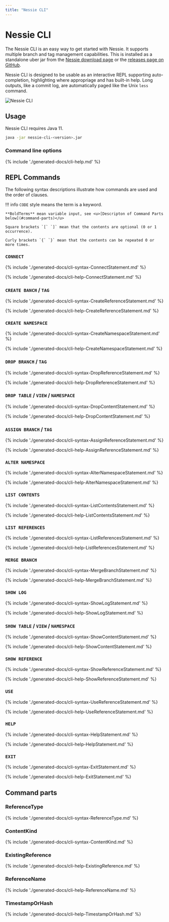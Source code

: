 ```yaml
---
title: "Nessie CLI"
---
```


# Nessie CLI

The Nessie CLI is an easy way to get started with Nessie. It supports multiple branch 
and tag management capabilities. This is installed as a standalone uber jar from the 
[Nessie download page](../downloads/index.md) or the
[releases page on GitHub](https://github.com/projectnessie/nessie/releases/). 

Nessie CLI is designed to be usable as an interactive REPL supporting auto-completion,
highlighting where appropriage and has built-in help. Long outputs, like a commit log,
are automatically paged like the Unix `less` command.



![Nessie CLI](../img/cli-intro.png)

## Usage

Nessie CLI requires Java 11.

```bash
java -jar nessie-cli-<version>.jar
```

### Command line options

{% include './generated-docs/cli-help.md' %}

## REPL Commands

The following syntax descriptions illustrate how commands are used and the order of
clauses.

!!! info
    `CODE` style means the term is a keyword.

    **BoldTerms** mean variable input, see <u>[Descripton of Command Parts below](#command-parts)</u>

    Square brackets `[` `]` mean that the contents are optional (0 or 1 occurrence).

    Curly brackets `{` `}` mean that the contents can be repeated 0 or more times.

### **`CONNECT`**

{% include './generated-docs/cli-syntax-ConnectStatement.md' %}

{% include './generated-docs/cli-help-ConnectStatement.md' %}

### **`CREATE BANCH` / `TAG`**

{% include './generated-docs/cli-syntax-CreateReferenceStatement.md' %}

{% include './generated-docs/cli-help-CreateReferenceStatement.md' %}

### **`CREATE NAMESPACE`**

{% include './generated-docs/cli-syntax-CreateNamespaceStatement.md' %}

{% include './generated-docs/cli-help-CreateNamespaceStatement.md' %}

### **`DROP BRANCH` / `TAG`**

{% include './generated-docs/cli-syntax-DropReferenceStatement.md' %}

{% include './generated-docs/cli-help-DropReferenceStatement.md' %}

### **`DROP TABLE` / `VIEW` / `NAMESPACE`**

{% include './generated-docs/cli-syntax-DropContentStatement.md' %}

{% include './generated-docs/cli-help-DropContentStatement.md' %}

### **`ASSIGN BRANCH` / `TAG`**

{% include './generated-docs/cli-syntax-AssignReferenceStatement.md' %}

{% include './generated-docs/cli-help-AssignReferenceStatement.md' %}

### **`ALTER NAMESPACE`**

{% include './generated-docs/cli-syntax-AlterNamespaceStatement.md' %}

{% include './generated-docs/cli-help-AlterNamespaceStatement.md' %}

### **`LIST CONTENTS`**

{% include './generated-docs/cli-syntax-ListContentsStatement.md' %}

{% include './generated-docs/cli-help-ListContentsStatement.md' %}

### **`LIST REFERENCES`**

{% include './generated-docs/cli-syntax-ListReferencesStatement.md' %}

{% include './generated-docs/cli-help-ListReferencesStatement.md' %}

### **`MERGE BRANCH`**

{% include './generated-docs/cli-syntax-MergeBranchStatement.md' %}

{% include './generated-docs/cli-help-MergeBranchStatement.md' %}

### **`SHOW LOG`**

{% include './generated-docs/cli-syntax-ShowLogStatement.md' %}

{% include './generated-docs/cli-help-ShowLogStatement.md' %}

### **`SHOW TABLE` / `VIEW` / `NAMESPACE`**

{% include './generated-docs/cli-syntax-ShowContentStatement.md' %}

{% include './generated-docs/cli-help-ShowContentStatement.md' %}

### **`SHOW REFERENCE`**

{% include './generated-docs/cli-syntax-ShowReferenceStatement.md' %}

{% include './generated-docs/cli-help-ShowReferenceStatement.md' %}

### **`USE`**

{% include './generated-docs/cli-syntax-UseReferenceStatement.md' %}

{% include './generated-docs/cli-help-UseReferenceStatement.md' %}

### **`HELP`**

{% include './generated-docs/cli-syntax-HelpStatement.md' %}

{% include './generated-docs/cli-help-HelpStatement.md' %}

### **`EXIT`**

{% include './generated-docs/cli-syntax-ExitStatement.md' %}

{% include './generated-docs/cli-help-ExitStatement.md' %}

## Command parts

### **ReferenceType**

{% include './generated-docs/cli-syntax-ReferenceType.md' %}

### **ContentKind**

{% include './generated-docs/cli-syntax-ContentKind.md' %}

### **ExistingReference**

{% include './generated-docs/cli-help-ExistingReference.md' %}

### **ReferenceName**

{% include './generated-docs/cli-help-ReferenceName.md' %}

### **TimestampOrHash**

{% include './generated-docs/cli-help-TimestampOrHash.md' %}
